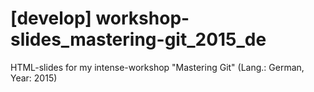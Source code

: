 # [develop] workshop-slides_mastering-git_2015_de
HTML-slides for my intense-workshop "Mastering Git" (Lang.: German, Year: 2015)
